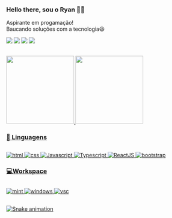   ### <strong>Hello there, sou o Ryan  👨‍💻</strong>

  Aspirante em progamação!<br>
  Baucando soluções com a tecnologia😃<br>
 
  <a href="https://www.instagram.com/ryaanmx/" alt="IG">
  <img src="https://img.shields.io/badge/Instagram-E4405F?style=for-the-badge&logo=instagram&logoColor=white"/></a>
  
   <a href="https://twitter.com/ryaanmx" alt="Twitter">
  <img src="https://img.shields.io/badge/Twitter-1DA1F2?style=for-the-badge&logo=twitter&logoColor=white"/></a>
  
   <a href="https://discord.gg/WPJMcnCA" alt="discord">
  <img src="https://img.shields.io/badge/Discord-7289DA?style=for-the-badge&logo=discord&logoColor=white"/></a>
  
   <a href="#" alt="linkedin">
  <img src="https://img.shields.io/badge/LinkedIn-0077B5?style=for-the-badge&logo=linkedin&logoColor=white"/></a>
 
  ##
 
<div align="">
  <a href="https://github.com/RyannMx">
  <img height="180em" src="https://github-readme-stats.vercel.app/api?username=RyannMx&show_icons=true&theme=dark&include_all_commits=true&count_private=true"/>
  <img height="180em" src="https://github-readme-stats.vercel.app/api/top-langs/?username=RyannMx&layout=compact&langs_count=7&theme=dark"/>
</div>

### <strong>🚀 Linguagens</strong>
 ##
<div align="">
  <img src="https://img.shields.io/badge/HTML5-E34F26?style=for-the-badge&logo=html5&logoColor=white" alt="html" />
  <img src="https://img.shields.io/badge/CSS3-1572B6?style=for-the-badge&logo=css3&logoColor=white" alt="css" />
  <img src="https://img.shields.io/badge/JavaScript-F7DF1E?style=for-the-badge&logo=javascript&logoColor=black" alt="Javascript" />
  <img src="https://img.shields.io/badge/TypeScript-007ACC?style=for-the-badge&logo=typescript&logoColor=white" alt="Typescript" />
  <img src="https://img.shields.io/badge/React-20232A?style=for-the-badge&logo=react&logoColor=61DAFB" alt="ReactJS" />
  <img src="https://img.shields.io/badge/Bootstrap-563D7C?style=for-the-badge&logo=bootstrap&logoColor=white" alt="bootstrap" />

</div>  

### <strong>💻Workspace</strong>
  ##
  <img  src="https://img.shields.io/badge/Linux-FCC624?style=for-the-badge&logo=linux&logoColor=black" alt="mint" />
  
  <img src="https://img.shields.io/badge/Windows-0078D6?style=for-the-badge&logo=windows&logoColor=white" alt="windows" />
  
  <img src="https://img.shields.io/badge/Visual_Studio-5C2D91?style=for-the-badge&logo=visual%20studio&logoColor=white" alt="vsc" />
  
  ##
  
  ![Snake animation](https://github.com/RyannMx/RyannMx/blob/output/github-contribution-grid-snake.svg)


  
